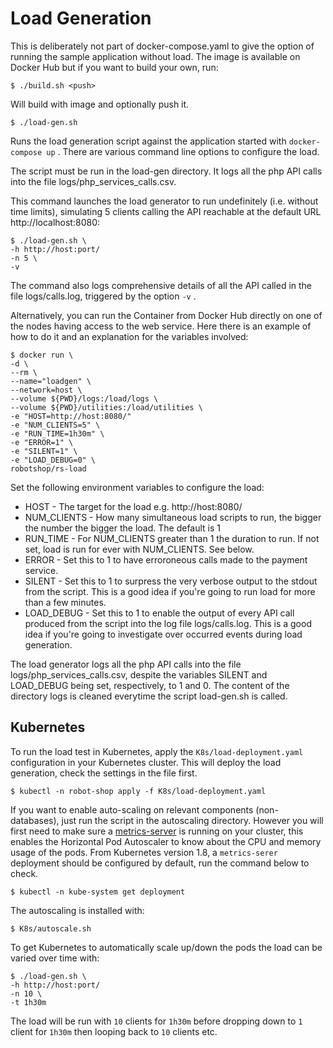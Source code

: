 # Load Generation

This is deliberately not part of docker-compose.yaml to give the option of running the sample application without load. The image is available on Docker Hub but if you want to build your own, run:

```shell
$ ./build.sh <push>
```

Will build with image and optionally push it.

```shell
$ ./load-gen.sh
```

Runs the load generation script against the application started with `docker-compose up` . There are various command line options to configure the load.

The script must be run in the load-gen directory. It logs all the php API calls into the file logs/php_services_calls.csv.

This command launches the load generator to run undefinitely (i.e. without time limits), simulating 5 clients calling the API reachable at the default URL http://localhost:8080:

```shell
$ ./load-gen.sh \
-h http://host:port/
-n 5 \
-v
```

The command also logs comprehensive details of all the API called in the file logs/calls.log, triggered by the option `-v` .

Alternatively, you can run the Container from Docker Hub directly on one of the nodes having access to the web service. Here there is an example of how to do it and an explanation for the variables involved:

```shell
$ docker run \
-d \
--rm \
--name="loadgen" \
--network=host \
--volume ${PWD}/logs:/load/logs \
--volume ${PWD}/utilities:/load/utilities \
-e "HOST=http://host:8080/"
-e "NUM_CLIENTS=5" \
-e "RUN_TIME=1h30m" \
-e "ERROR=1" \
-e "SILENT=1" \
-e "LOAD_DEBUG=0" \
robotshop/rs-load
```

Set the following environment variables to configure the load:

* HOST - The target for the load e.g. http://host:8080/
* NUM_CLIENTS - How many simultaneous load scripts to run, the bigger the number the bigger the load. The default is 1
* RUN_TIME - For NUM_CLIENTS greater than 1 the duration to run. If not set, load is run for ever with NUM_CLIENTS. See below.
* ERROR - Set this to 1 to have erroroneous calls made to the payment service.
* SILENT - Set this to 1 to surpress the very verbose output to the stdout from the script. This is a good idea if you're going to run load for more than a few minutes.
* LOAD_DEBUG - Set this to 1 to enable the output of every API call produced from the script into the log file logs/calls.log. This is a good idea if you're going to investigate over occurred events during load generation.

The load generator logs all the php API calls into the file logs/php_services_calls.csv, despite the variables SILENT and LOAD_DEBUG being set, respectively, to 1 and 0.
The content of the directory logs is cleaned everytime the script load-gen.sh is called.

## Kubernetes

To run the load test in Kubernetes, apply the `K8s/load-deployment.yaml` configuration in your Kubernetes cluster. This will deploy the load generation, check the settings in the file first.

```shell
$ kubectl -n robot-shop apply -f K8s/load-deployment.yaml
```

If you want to enable auto-scaling on relevant components (non-databases), just run the script in the autoscaling directory. However you will first need to make sure  a [metrics-server](https://kubernetes.io/docs/tasks/debug-application-cluster/resource-metrics-pipeline/) is running on your cluster, this enables the Horizontal Pod Autoscaler to know about the CPU and memory usage of the pods. From Kubernetes version 1.8, a `metrics-serer` deployment should be configured by default, run the command below to check.

```shell
$ kubectl -n kube-system get deployment
```

The autoscaling is installed with:

```shell
$ K8s/autoscale.sh
```

To get Kubernetes to automatically scale up/down the pods the load can be varied over time with:

```shell
$ ./load-gen.sh \
-h http://host:port/
-n 10 \
-t 1h30m
```

The load will be run with `10` clients for `1h30m` before dropping down to `1` client for `1h30m` then looping back to `10` clients etc.
